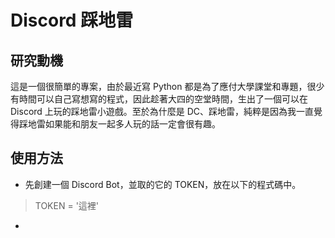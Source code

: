 # Discord 踩地雷

## 研究動機
這是一個很簡單的專案，由於最近寫 Python 都是為了應付大學課堂和專題，很少有時間可以自己寫想寫的程式，因此趁著大四的空堂時間，生出了一個可以在 Discord 上玩的踩地雷小遊戲。至於為什麼是 DC、踩地雷，純粹是因為我一直覺得踩地雷如果能和朋友一起多人玩的話一定會很有趣。

## 使用方法
- 先創建一個 Discord Bot，並取的它的 TOKEN，放在以下的程式碼中。
> TOKEN = '這裡'
- 
